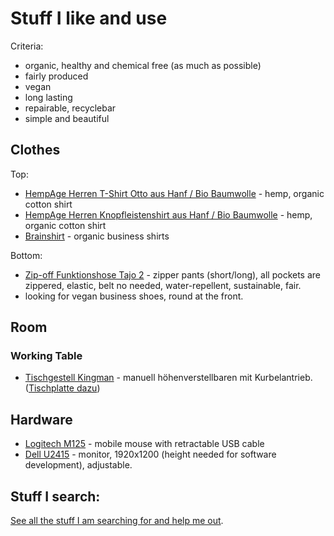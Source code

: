 # Stuff I like and use

Criteria:
* organic, healthy and chemical free (as much as possible)
* fairly produced
* vegan
* long lasting
* repairable, recyclebar
* simple and beautiful

## Clothes

Top:

* [HempAge Herren T-Shirt Otto aus Hanf / Bio Baumwolle](http://www.biotextilien-allgaeu.de/HempAge+herren+T-Shirt+Otto+Hanf+Bio+Baumwolle.htm) - hemp, organic cotton shirt
* [HempAge Herren Knopfleistenshirt aus Hanf / Bio Baumwolle](http://www.biotextilien-allgaeu.de/HempAge+Herren+Knopfleistenshirt+Hanf+Bio+Baumwolle,i2.htm) - hemp, organic cotton shirt
* [Brainshirt](http://www.brainshirt.eu/) - organic business shirts

Bottom:

* [Zip-off Funktionshose Tajo 2](http://www.maier-sports.com/de/produkte/herren/katalog/hosen/zip-funktionshose-tajo-2/) - zipper pants (short/long), all pockets are zippered, elastic, belt no needed, water-repellent, sustainable, fair.
* looking for vegan business shoes, round at the front.

## Room

### Working Table

* [Tischgestell Kingman](http://www.ergobasis.de/marken/ergobasis/tischgestelle/2542/tischgestell-kingman) - manuell höhenverstellbaren mit Kurbelantrieb. ([Tischplatte dazu](http://www.ergobasis.de/bueromoebel-und-zubehoer/tischplatten/eckige-tischplatten/120-x-80-cm/374/tischplatte-120-x-80-cm))

## Hardware

* [Logitech M125](http://support.logitech.com/en/product/mouse-m125) - mobile mouse with retractable USB cable
* [Dell U2415](http://accessories.ap.dell.com/sna/productdetail.aspx?c=hk&cs=hkdhs1&l=en&s=dhs&sku=391-BBUW&redirect=1) -  monitor, 1920x1200 (height needed for software development), adjustable.

## Stuff I search:
[See all the stuff I am searching for and help me out](https://github.com/nikolaygit/stuff/labels/searching).
